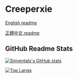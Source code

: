 # Creeperxie

[English readme](https://github.com/creeper-xie/creeper-xie/blob/main/README.md)

[正體中文 readme](https://github.com/creeper-xie/creeper-xie/blob/main/README.zh-tw.md)

## GitHub Readme Stats

[![Sniventals's GitHub stats](https://github-readme-stats.vercel.app/api?username=creeper-xie&count_private=true&show_icons=true&theme=catppuccin_mocha)](https://github.com/anuraghazra/github-readme-stats)

[![Top Langs](https://github-readme-stats.vercel.app/api/top-langs/?username=creeper-xie&theme=catppuccin_mocha)](https://github.com/anuraghazra/github-readme-stats)
